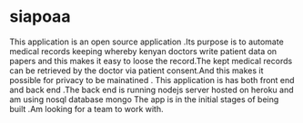 # siapoaa
This application is an open source application .Its purpose is to automate medical  records keeping whereby kenyan doctors write patient data on papers and this makes 
it easy to loose the record.The kept medical records can be retrieved by the doctor via patient consent.And this makes it possible for privacy to be mainatined .
This application is has both front end and back end .The back end is running nodejs server hosted on heroku  and am using nosql database mongo
The app is in the initial stages of being built .Am looking for a team to work with.
